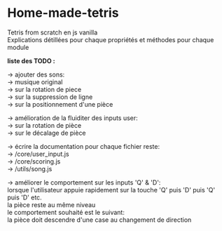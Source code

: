 # Home-made-tetris  

Tetris from scratch en js vanilla  
Explications détillées pour chaque propriétés et méthodes pour chaque module  

**liste des TODO :**  

-> ajouter des sons:  
    -> musique original  
    -> sur la rotation de piece  
    -> sur la suppression de ligne  
    -> sur la positionnement d'une pièce  

-> amélioration de la fluiditer des inputs user:  
    -> sur la rotation de pièce  
    -> sur le décalage de pièce  

-> écrire la documentation pour chaque fichier reste:  
    -> /core/user_input.js  
    -> /core/scoring.js  
    -> /utils/song.js  

-> améliorer le comportement sur les inputs 'Q' & 'D':  
    lorsque l'utilisateur appuie rapidement sur la touche 'Q' puis 'D' puis 'Q' puis 'D' etc.  
    la pièce reste au même niveau  
    le comportement souhaité est le suivant:  
    la pièce doit descendre d'une case au changement de direction  
    
